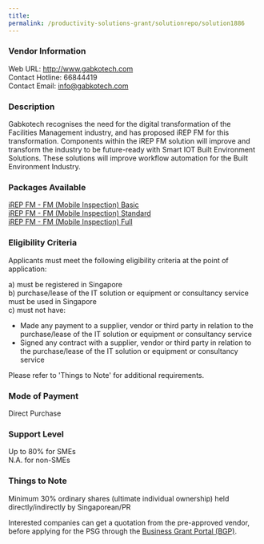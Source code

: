 ```yaml
---
title: 
permalink: /productivity-solutions-grant/solutionrepo/solution1886
---
```


### Vendor Information
Web URL: http://www.gabkotech.com <br>Contact Hotline: 66844419 <br>Contact Email: info@gabkotech.com <br>

### Description

Gabkotech recognises the need for the digital transformation of the Facilities Management industry, and has proposed iREP FM for this transformation.  Components within the iREP FM solution will improve and transform the industry to be future-ready with Smart IOT Built Environment Solutions.  These solutions will improve workflow automation for the Built Environment Industry.

### Packages Available

<a href='https://www.gobusiness.gov.sg/images/psg/Gabkotech_Innovations_20200143_Desensitised_Annex_3_Part_1.pdf' target='_blank'>iREP FM - FM (Mobile Inspection) Basic</a><br/>
<a href='https://www.gobusiness.gov.sg/images/psg/Gabkotech_Innovations_20200143_Desensitised_Annex_3_Part_2.pdf' target='_blank'>iREP FM - FM (Mobile Inspection) Standard</a><br/>
<a href='https://www.gobusiness.gov.sg/images/psg/Gabkotech_Innovations_20200143_Desensitised_Annex_3_Part_3.pdf' target='_blank'>iREP FM - FM (Mobile Inspection) Full</a><br/>

### Eligibility Criteria

Applicants must meet the following eligibility criteria at the point of application:

a) must be registered in Singapore <br>
b) purchase/lease of the IT solution or equipment or consultancy service must be used in Singapore <br>
c) must not have:
- Made any payment to a supplier, vendor or third party in relation to the purchase/lease of the IT solution or equipment or consultancy service
- Signed any contract with a supplier, vendor or third party in relation to the purchase/lease of the IT solution or equipment or consultancy service

Please refer to 'Things to Note' for additional requirements.

### Mode of Payment
Direct Purchase

### Support Level
Up to 80% for SMEs <br>
N.A. for non-SMEs

### Things to Note
Minimum 30% ordinary shares (ultimate individual ownership) held directly/indirectly by Singaporean/PR

Interested companies can get a quotation from the pre-approved vendor, before applying for the PSG through the <a target='_blank' href='https://www.businessgrants.gov.sg/'>Business Grant Portal (BGP)</a>.
